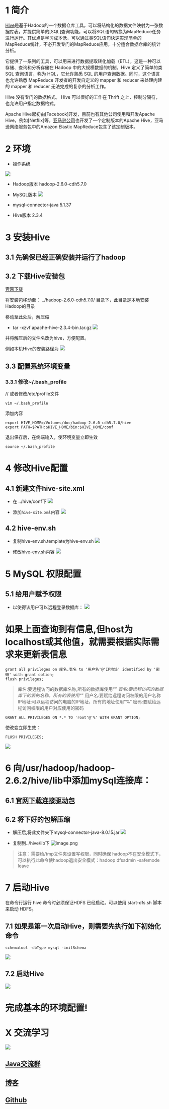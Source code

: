 # 1 简介
[Hive](https://hive.apache.org/)是基于Hadoop的一个数据仓库工具，可以将结构化的数据文件映射为一张数据库表，并提供简单的[SQL]查询功能，可以将SQL语句转换为MapReduce任务进行运行。其优点是学习成本低，可以通过类SQL语句快速实现简单的MapReduce统计，不必开发专门的MapReduce应用，十分适合数据仓库的统计分析。

它提供了一系列的工具，可以用来进行数据提取转化加载（ETL），这是一种可以存储、查询和分析存储在 Hadoop 中的大规模数据的机制。Hive 定义了简单的类 SQL 查询语言，称为 HQL，它允许熟悉 SQL 的用户查询数据。同时，这个语言也允许熟悉 MapReduce 开发者的开发自定义的 mapper 和 reducer 来处理内建的 mapper 和 reducer 无法完成的复杂的分析工作。

Hive 没有专门的数据格式。 Hive 可以很好的工作在 Thrift 之上，控制分隔符，也允许用户指定数据格式。


Apache Hive起初由[Facebook]开发，目前也有其他公司使用和开发Apache Hive，例如[Netflix]等。[亚马逊公司](https://zh.wikipedia.org/wiki/%E4%BA%9A%E9%A9%AC%E9%80%8A%E5%85%AC%E5%8F%B8 "亚马逊公司")也开发了一个定制版本的Apache Hive，亚马逊网络服务包中的Amazon Elastic MapReduce包含了该定制版本。

# 2 环境
- 操作系统

![](https://upload-images.jianshu.io/upload_images/16782311-bcc38449a27a5014.png?imageMogr2/auto-orient/strip%7CimageView2/2/w/1240)

- Hadoop版本
hadoop-2.6.0-cdh5.7.0

- MySQL版本
![](https://upload-images.jianshu.io/upload_images/16782311-db67b7eb99002aee.png?imageMogr2/auto-orient/strip%7CimageView2/2/w/1240)

- mysql-connector-java
5.1.37

- Hive版本
2.3.4

# 3 安装Hive
## 3.1 先确保已经正确安装并运行了hadoop

## 3.2 下载Hive安装包 
[官网下载](http://mirror.bit.edu.cn/apache/hive/hive-2.3.4/)

将安装包移动至：
../hadoop-2.6.0-cdh5.7.0/ 目录下，此目录是本地安装Hadoop的目录

移动至此处后，解压缩
- tar -xzvf apache-hive-2.3.4-bin.tar.gz
![](https://upload-images.jianshu.io/upload_images/16782311-bd088928b7a60a4c.png?imageMogr2/auto-orient/strip%7CimageView2/2/w/1240)

并将解压后的文件名改为hive，方便配置。 

例如本机Hive的安装路径为
![](https://upload-images.jianshu.io/upload_images/16782311-51937a6fae66f951.png?imageMogr2/auto-orient/strip%7CimageView2/2/w/1240)

## 3.3 配置系统环境变量 
### 3.3.1 修改~/.bash_profile
// 或者修改/etc/profile文件
```
vim ~/.bash_profile
```
 
添加内容
```
export HIVE_HOME=/Volumes/doc/hadoop-2.6.0-cdh5.7.0/hive
export PATH=$PATH:$HIVE_HOME/bin:$HIVE_HOME/conf
```

 退出保存后，在终端输入，使环境变量立即生效
```
source ~/.bash_profile
```

# 4 修改Hive配置
## 4.1 新建文件hive-site.xml

- 在 ../hive/conf下
![](https://upload-images.jianshu.io/upload_images/16782311-4983ccaf4ab9de99.png?imageMogr2/auto-orient/strip%7CimageView2/2/w/1240)

- 添加`hive-site.xml`内容
![](https://upload-images.jianshu.io/upload_images/16782311-8754cf0dc39cb006.png?imageMogr2/auto-orient/strip%7CimageView2/2/w/1240)

## 4.2 hive-env.sh
-  复制hive-env.sh.template为hive-env.sh
![](https://upload-images.jianshu.io/upload_images/16782311-e07bdf9382b947a2.png?imageMogr2/auto-orient/strip%7CimageView2/2/w/1240)

- 修改hive-env.sh内容
![](https://upload-images.jianshu.io/upload_images/16782311-60758eb384849339.png?imageMogr2/auto-orient/strip%7CimageView2/2/w/1240)

# 5 MySQL 权限配置 
## 5.1 给用户赋予权限
- 以使得该用户可以远程登录数据库：
![](https://upload-images.jianshu.io/upload_images/16782311-3e652dd9a335442c.png?imageMogr2/auto-orient/strip%7CimageView2/2/w/1240)
# 如果上面查询到有信息,但host为localhost或其他值，就需要根据实际需求来更新表信息
```
grant all privileges on 库名.表名 to '用户名'@'IP地址' identified by '密码' with grant option;
flush privileges;
```
> 库名:要远程访问的数据库名称,所有的数据库使用“*” 
表名:要远程访问的数据库下的表的名称，所有的表使用“*” 
用户名:要赋给远程访问权限的用户名称 
IP地址:可以远程访问的电脑的IP地址，所有的地址使用“%” 
密码:要赋给远程访问权限的用户对应使用的密码

```
GRANT ALL PRIVILEGES ON *.* TO 'root'@'%' WITH GRANT OPTION;
```
使改变立即生效：
```
FLUSH PRIVILEGES;

```
![](https://upload-images.jianshu.io/upload_images/16782311-8b9f16bc279d8c54.png?imageMogr2/auto-orient/strip%7CimageView2/2/w/1240)

# 6 向/usr/hadoop/hadoop-2.6.2/hive/lib中添加mySql连接库： 
## 6.1 [官网下载连接驱动包](https://dev.mysql.com/downloads/connector/j/)


## 6.2 将下好的包解压缩
- 解压后,将此文件夹下mysql-connector-java-8.0.15.jar
![](https://upload-images.jianshu.io/upload_images/16782311-fbd0d44ece0a36b5.png?imageMogr2/auto-orient/strip%7CimageView2/2/w/1240)


- 复制到../hive/lib下
![image.png](https://upload-images.jianshu.io/upload_images/16782311-9336f9b6da0dbb5e.png?imageMogr2/auto-orient/strip%7CimageView2/2/w/1240)


> 注意：需要给/tmp文件夹设置写权限，同时确保 hadoop不在安全模式下，可以执行此命令使hadoop退出安全模式：hadoop dfsadmin -safemode leave

# 7 启动Hive
在命令行运行 hive 命令时必须保证HDFS 已经启动。可以使用 start-dfs.sh 脚本来启动 HDFS。

## 7.1 如果是第一次启动Hive，则需要先执行如下初始化命令
```
schematool -dbType mysql -initSchema
```
![](https://upload-images.jianshu.io/upload_images/16782311-62391a0223e9c65d.png?imageMogr2/auto-orient/strip%7CimageView2/2/w/1240)

## 7.2 启动Hive
![](https://upload-images.jianshu.io/upload_images/16782311-0bba4985ef3ac3cc.png?imageMogr2/auto-orient/strip%7CimageView2/2/w/1240)

 # 完成基本的环境配置!

# X 交流学习
![](https://upload-images.jianshu.io/upload_images/16782311-8d7acde57fdce062.png?imageMogr2/auto-orient/strip%7CimageView2/2/w/1240)

## [Java交流群](https://jq.qq.com/?_wv=1027&k=5UB4P1T)


## [博客](https://blog.csdn.net/qq_33589510)



## [Github](https://github.com/Wasabi1234)

